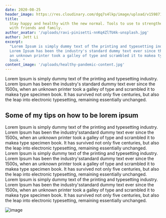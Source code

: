 ```yaml
---
date: 2020-08-25
header_image: https://res.cloudinary.com/dgq7s4lkp/image/upload/v1598717101/uploads/happy-friends_u9ulid.jpg
title:
  Stay happy and healthy with the new normal. Tools to use to strengthen relationships
  with friends and family.
author_avatar: '/uploads/ravi-pinisetti-nnKq4ZlTU4k-unsplash.jpg'
author: Jett Li
excerpt:
  "Lorem Ipsum is simply dummy text of the printing and typesetting industry.
  Lorem Ipsum has been the industry's standard dummy text ever since the 1500s, when
  an unknown printer took a galley of type and scrambled it to makea type specimen
  book. "
content_image: '/uploads/healthy-pandemic-content.jpg'
---
```


Lorem Ipsum is simply dummy text of the printing and typesetting industry. Lorem Ipsum has been the industry's standard dummy text ever since the 1500s, when an unknown printer took a galley of type and scrambled it to makea type specimen book. It has survived not only five centuries, but also the leap into electronic typesetting, remaining essentially unchanged.

## Some of my tips on how to be lorem ipsum

Lorem Ipsum is simply dummy text of the printing and typesetting industry. Lorem Ipsum has been the industry'sstandard dummy text ever since the 1500s, when an unknown printer took a galley of type and scrambled it to makea type specimen book. It has survived not only five centuries, but also the leap into electronic typesetting, remaining essentially unchanged. Lorem Ipsum is simply dummy text of the printing and typesetting industry. Lorem Ipsum has been the industry'sstandard dummy text ever since the 1500s, when an unknown printer took a galley of type and scrambled it to makea type specimen book. It has survived not only five centuries, but also the leap into electronic typesetting, remaining essentially unchanged. Lorem Ipsum is simply dummy text of the printing and typesetting industry. Lorem Ipsum has been the industry'sstandard dummy text ever since the 1500s, when an unknown printer took a galley of type and scrambled it to makea type specimen book. It has survived not only five centuries, but also the leap into electronic typesetting, remaining essentially unchanged.

![image](https://res.cloudinary.com/dgq7s4lkp/image/upload/v1598717913/uploads/vidchat_dpnpmm.jpg)
